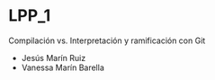 # LPP_1
Compilación vs. Interpretación y ramificación con Git
* Jesús Marín Ruiz
* Vanessa Marín Barella

